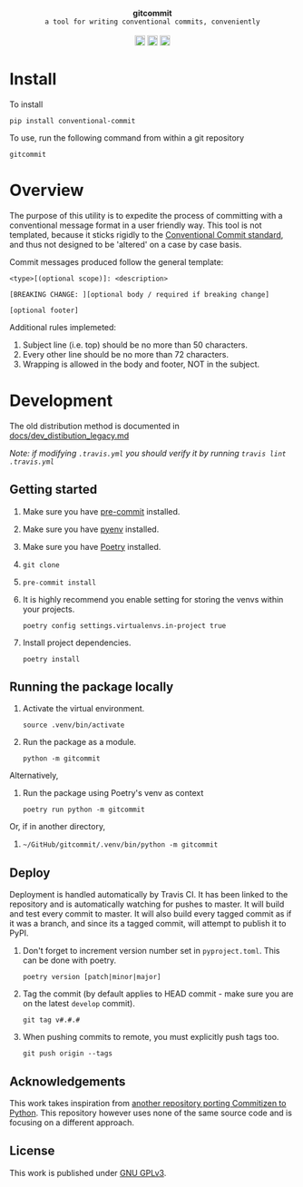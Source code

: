 <p  align="center">
  <strong>gitcommit</strong>
  <br>
  <code>a tool for writing conventional commits, conveniently</code>
  <br><br>
  <a href="https://badge.fury.io/py/conventional-commit"><img src="https://badge.fury.io/py/conventional-commit.svg" alt="PyPI version" height="18"></a>
  <a href="https://travis-ci.org/nebbles/gitcommit/branches"><img src="https://travis-ci.org/nebbles/gitcommit.svg?branch=master" alt="Travis CI build" height="18"></a>
  <a href="https://github.com/psf/black"><img src="https://img.shields.io/badge/code%20style-black-000000.svg" alt="Code style: black" height="18"></a>
</p>


# Install

To install

```
pip install conventional-commit
```

To use, run the following command from within a git repository

```
gitcommit
```

# Overview

The purpose of this utility is to expedite the process of committing with a conventional message format in a user friendly way. This tool is not templated, because it sticks rigidly to the [Conventional Commit standard](https://www.conventionalcommits.org), and thus not designed to be 'altered' on a case by case basis.

Commit messages produced follow the general template:
```
<type>[(optional scope)]: <description>

[BREAKING CHANGE: ][optional body / required if breaking change]

[optional footer]
```

Additional rules implemeted:

1. Subject line (i.e. top) should be no more than 50 characters.
2. Every other line should be no more than 72 characters.
3. Wrapping is allowed in the body and footer, NOT in the subject.

# Development

The old distribution method is documented in
[docs/dev_distibution_legacy.md](docs/dev_distribution_legacy.md)

*Note: if modifying `.travis.yml` you should verify it by running `travis lint .travis.yml`*

## Getting started

1. Make sure you have [pre-commit](https://pre-commit.com/#install) installed.

1. Make sure you have [pyenv](https://github.com/pyenv/pyenv) installed.

1. Make sure you have [Poetry](https://github.com/sdispater/poetry) installed.

1. `git clone`

1. `pre-commit install`

1. It is highly recommend you enable setting for storing the venvs within your projects.
    ```
    poetry config settings.virtualenvs.in-project true
    ```

1. Install project dependencies.
    ```
    poetry install
    ```

## Running the package locally

1. Activate the virtual environment.
    ```
    source .venv/bin/activate
    ```

1. Run the package as a module.
    ```
    python -m gitcommit
    ```

Alternatively,

1. Run the package using Poetry's venv as context
    ```
    poetry run python -m gitcommit
    ```

Or, if in another directory,

1.  ```
    ~/GitHub/gitcommit/.venv/bin/python -m gitcommit
    ```

## Deploy

Deployment is handled automatically by Travis CI. It has been linked to the
repository and is automatically watching for pushes to master. It will build and
test every commit to master. It will also build every tagged commit as if it was
a branch, and since its a tagged commit, will attempt to publish it to PyPI.

1. Don't forget to increment version number set in `pyproject.toml`. This can be
   done with poetry.
   ```
   poetry version [patch|minor|major]
   ```

1. Tag the commit (by default applies to HEAD commit - make sure you are on the latest `develop` commit).
   ```
   git tag v#.#.#
   ```

1. When pushing commits to remote, you must explicitly push tags too.
   ```
   git push origin --tags
   ```

## Acknowledgements

This work takes inspiration from [another repository porting Commitizen to Python](https://github.com/Woile/commitizen). This repository however uses none of the same source code and is focusing on a different approach.

## License

This work is published under [GNU GPLv3](./LICENSE).

